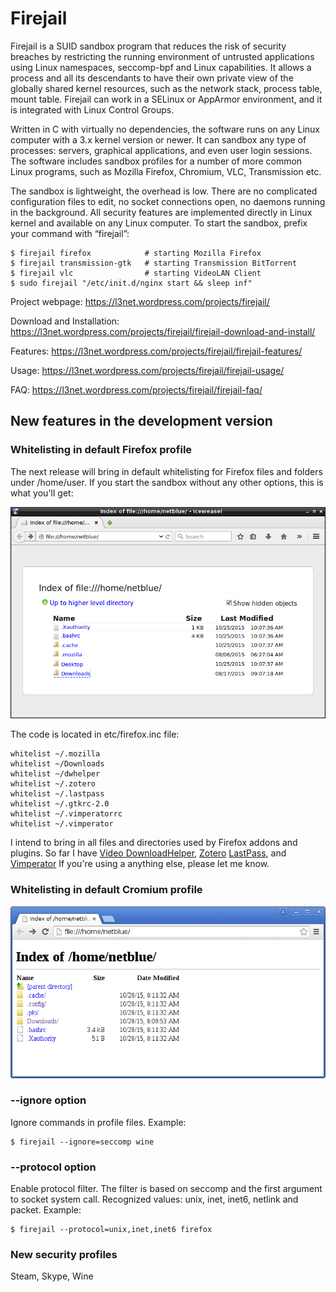 # Firejail

Firejail is a SUID sandbox program that reduces the risk of security breaches by restricting
the running environment of untrusted applications using Linux namespaces, seccomp-bpf
and Linux capabilities. It allows a process and all its descendants to have their own private
view of the globally shared kernel resources, such as the network stack, process table, mount table.
Firejail can work in a SELinux or AppArmor environment, and it is integrated with Linux Control Groups.

Written in C with virtually no dependencies, the software runs on any Linux computer with a 3.x kernel
version or newer. It can sandbox any type of processes: servers, graphical applications, and even
user login sessions. The software includes sandbox profiles for a number of more common Linux programs,
such as Mozilla Firefox, Chromium, VLC, Transmission etc.

The sandbox is lightweight, the overhead is low. There are no complicated configuration files to edit,
no socket connections open, no daemons running in the background. All security features are
implemented directly in Linux kernel and available on any Linux computer. To start the sandbox,
prefix your command with “firejail”:

`````
$ firejail firefox            # starting Mozilla Firefox
$ firejail transmission-gtk   # starting Transmission BitTorrent 
$ firejail vlc                # starting VideoLAN Client
$ sudo firejail "/etc/init.d/nginx start && sleep inf"
`````
Project webpage: https://l3net.wordpress.com/projects/firejail/

Download and Installation: https://l3net.wordpress.com/projects/firejail/firejail-download-and-install/

Features: https://l3net.wordpress.com/projects/firejail/firejail-features/

Usage: https://l3net.wordpress.com/projects/firejail/firejail-usage/

FAQ: https://l3net.wordpress.com/projects/firejail/firejail-faq/



## New features in the development version

### Whitelisting in default Firefox profile

The next release will bring in default whitelisting for Firefox files and folders under /home/user.
If you start the sandbox without any other options, this is what you'll get:

![Whitelisted home directory](firefox-whitelist.png?raw=true)

The code is located in etc/firefox.inc file:

`````
whitelist ~/.mozilla
whitelist ~/Downloads
whitelist ~/dwhelper
whitelist ~/.zotero
whitelist ~/.lastpass
whitelist ~/.gtkrc-2.0
whitelist ~/.vimperatorrc
whitelist ~/.vimperator
`````

I intend to bring in all files and directories used by Firefox addons and plugins. So far I have
[Video DownloadHelper](https://addons.mozilla.org/en-US/firefox/addon/video-downloadhelper/),
[Zotero](https://www.zotero.org/download/) 
[LastPass](https://addons.mozilla.org/en-US/firefox/addon/lastpass-password-manager/),
and [Vimperator](https://addons.mozilla.org/en-US/firefox/addon/vimperator/)
If you're using a anything else, please let me know.

### Whitelisting in default Cromium profile

![Whitelisted home directory](chromium-whitelist.png?raw=true)

### --ignore option

Ignore commands in profile files. Example:
`````
$ firejail --ignore=seccomp wine
`````

### --protocol option

Enable protocol filter. The filter is based on seccomp and the first argument to socket system call.
Recognized values: unix, inet, inet6, netlink and packet. Example:
`````
$ firejail --protocol=unix,inet,inet6 firefox
`````

### New security profiles

Steam, Skype, Wine




